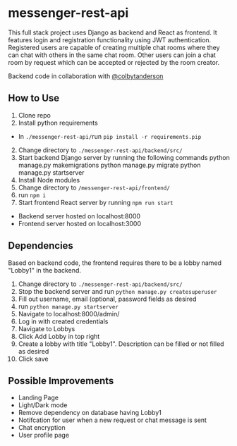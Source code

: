 # messenger-rest-api
This full stack project uses Django as backend and React as frontend. It features login and registration functionality using JWT authentication. 
Registered users are capable of creating multiple chat rooms where they can chat with others in the same chat room. Other users can join a
chat room by request which can be accepted or rejected by the room creator. 

Backend code in collaboration with [@colbytanderson](https://github.com/colbytanderson)

## How to Use
1. Clone repo
2. Install python requirements
  * In `./messenger-rest-api/`run `pip install -r requirements.pip`
2. Change directory to `./messenger-rest-api/backend/src/`
3. Start backend Django server by running the following commands 
  python manage.py makemigrations
  python manage.py migrate
  python manage.py startserver
4. Install Node modules 
  1. Change directory to `/messenger-rest-api/frontend/`
  2. run `npm i`
5. Start frontend React server by running `npm run start`

* Backend server hosted on localhost:8000
* Frontend server hosted on localhost:3000

## Dependencies
Based on backend code, the frontend requires there to be a lobby named "Lobby1" in the backend. 
1. Change directory to `./messenger-rest-api/backend/src/`
2. Stop the backend server and run `python manage.py createsuperuser`
3. Fill out username, email (optional, password fields as desired
4. run `python manage.py startserver`
5. Navigate to localhost:8000/admin/
6. Log in with created credentials
7. Navigate to Lobbys
8. Click Add Lobby in top right
9. Create a lobby with title "Lobby1". Description can be filled or not filled as desired
10. Click save

## Possible Improvements
- Landing Page
- Light/Dark mode
- Remove dependency on database having Lobby1
- Notifcation for user when a new request or chat message is sent
- Chat encryption
- User profile page
